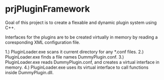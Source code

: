 # prjPluginFramework

Goal of this project is to create a flexable and dynamic plugin system using C++.

Interfaces for the plugins are to be created virtually in memory by reading a coresponding XML configuration file.

1.) PluginLoader.exe scans it current directory for any *.conf files.
2.) PluginLoader.exe finds a file names DummyPlugin.conf.
3.) PluginLoader.exe reads DummyPlugin.conf, and creates a virtual interface in memory.
4.) PluginLoader.exe uses its virtual interface to call functions inside DummyPlugin.dll.
